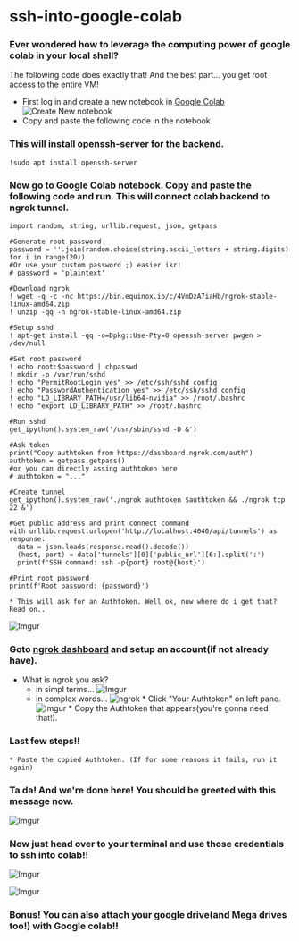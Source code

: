 # ssh-into-google-colab
### Ever wondered how to leverage the computing power of  google colab in your local shell?
The following code does exactly that!
And the best part... you get root access to the entire VM!

* First log in and create a new notebook in [Google Colab](https://colab.research.google.com)
![Create New notebook](https://i.imgur.com/Sx7gUDj.png)
* Copy and paste the following code in the notebook.

### This will install **openssh-server** for the backend.
```
!sudo apt install openssh-server
```
### Now go to Google Colab notebook. Copy and paste the following code and run. This will connect colab backend to ngrok tunnel.
```
import random, string, urllib.request, json, getpass

#Generate root password
password = ''.join(random.choice(string.ascii_letters + string.digits) for i in range(20))
#Or use your custom password ;) easier ikr!
# password = 'plaintext'

#Download ngrok
! wget -q -c -nc https://bin.equinox.io/c/4VmDzA7iaHb/ngrok-stable-linux-amd64.zip
! unzip -qq -n ngrok-stable-linux-amd64.zip

#Setup sshd
! apt-get install -qq -o=Dpkg::Use-Pty=0 openssh-server pwgen > /dev/null

#Set root password
! echo root:$password | chpasswd
! mkdir -p /var/run/sshd
! echo "PermitRootLogin yes" >> /etc/ssh/sshd_config
! echo "PasswordAuthentication yes" >> /etc/ssh/sshd_config
! echo "LD_LIBRARY_PATH=/usr/lib64-nvidia" >> /root/.bashrc
! echo "export LD_LIBRARY_PATH" >> /root/.bashrc

#Run sshd
get_ipython().system_raw('/usr/sbin/sshd -D &')

#Ask token
print("Copy authtoken from https://dashboard.ngrok.com/auth")
authtoken = getpass.getpass()
#or you can directly assing authtoken here
# authtoken = "..."

#Create tunnel
get_ipython().system_raw('./ngrok authtoken $authtoken && ./ngrok tcp 22 &')

#Get public address and print connect command
with urllib.request.urlopen('http://localhost:4040/api/tunnels') as response:
  data = json.loads(response.read().decode())
  (host, port) = data['tunnels'][0]['public_url'][6:].split(':')
  print(f'SSH command: ssh -p{port} root@{host}')

#Print root password
print(f'Root password: {password}')
```
    * This will ask for an Authtoken. Well ok, now where do i get that? Read on..
   ![Imgur](https://i.imgur.com/TlcbPdI.png)
    
### Goto [ngrok dashboard](https://dashboard.ngrok.com) and setup an account(if not already have).
   * What is ngrok you ask?
        * in simpl terms...
   ![Imgur](https://i.imgur.com/TN4ckcS.png)
        * in complex words...
   ![ngrok](https://i.imgur.com/5IfrRRr.png)
    * Click "Your Authtoken" on left pane.
   ![Imgur](https://i.imgur.com/TMwJllg.png)
    * Copy the Authtoken that appears(you're gonna need that!).

### Last few steps!!
    * Paste the copied Authtoken. (If for some reasons it fails, run it again)
### Ta da! And we're done here! You should be greeted with this message now.
   ![Imgur](https://i.imgur.com/KVnKh3F.png)

### Now just head over to your terminal and use those credentials to ssh into colab!!
   ![Imgur](https://i.imgur.com/7tzdlqA.png)

   ![Imgur](https://i.imgur.com/syQrCmy.png)

### Bonus! You can also attach your google drive(and Mega drives too!) with Google colab!!
